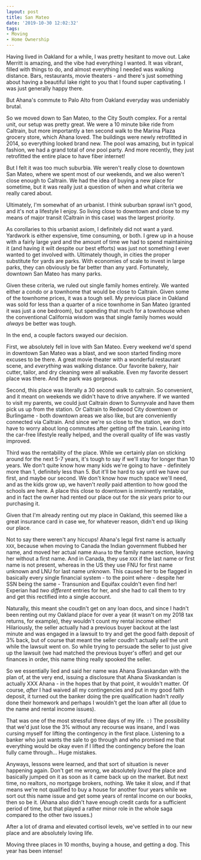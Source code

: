 ```yaml
---
layout: post
title: San Mateo
date: '2019-10-30 12:02:32'
tags:
- Moving
- Home Ownership
---
```


Having lived in Oakland for a while, I was pretty hesitant to move out. Lake Merritt is amazing, and the vibe had everything I wanted. It was vibrant, filled with things to do, and almost everything I needed was walking distance. Bars, restaurants, movie theaters - and there's just something about having a beautiful lake right to you that I found super captivating. I was just generally happy there.

But Ahana's commute to Palo Alto from Oakland everyday was undeniably brutal.

So we moved down to San Mateo, to the City South complex. For a rental unit, our setup was pretty great. We were a 10 minute bike ride from Caltrain, but more importantly a ten second walk to the Marina Plaza grocery store, which Ahana loved. The buildings were newly retrofitted in 2014, so everything looked brand new. The pool was amazing, but in typical fashion, we had a grand total of _one_ pool party. And more recently, they just retrofitted the entire place to have fiber internet!

But I felt it was too much suburbia. We weren't really close to downtown San Mateo, where we spent most of our weekends, and we also weren't close enough to Caltrain. We had the idea of buying a new place for sometime, but it was really just a question of when and what criteria we really cared about.

Ultimately, I'm somewhat of an urbanist. I think suburban sprawl isn't good, and it's not a lifestyle I enjoy. So living close to downtown and close to my means of major transit (Caltrain in this case) was the largest priority.

As corollaries to this urbanist axiom, I definitely did not want a yard. Yardwork is either expensive, time consuming, or both. I grew up in a house with a fairly large yard and the amount of time we had to spend maintaining it (and having it wilt despite our best efforts) was just not something I ever wanted to get involved with. Ultimately though, in cities the proper substitute for yards are parks. With economies of scale to invest in large parks, they can obviously be far better than any yard. Fortunately, downtown San Mateo has many parks.

Given these criteria, we ruled out single family homes entirely. We wanted either a condo or a townhome that would be close to Caltrain. Given some of the townhome prices, it was a tough sell. My previous place in Oakland was sold for less than a quarter of a nice townhome in San Mateo (granted it was just a one bedroom), but spending that much for a townhouse when the conventional California wisdom was that single family homes would _always_ be better was tough.

In the end, a couple factors swayed our decision.

First, we absolutely fell in love with San Mateo. Every weekend we'd spend in downtown San Mateo was a blast, and we soon started finding more excuses to be there. A great movie theater with a wonderful restaurant scene, and _everything_ was walking distance. Our favorite bakery, hair cutter, tailor, and dry cleaning were all walkable. Even my favorite dessert place was there. And the park was gorgeous.

Second, this place was literally a 30 second walk to caltrain. So convenient, and it meant on weekends we didn't have to drive anywhere. If we wanted to visit my parents, we could just Caltrain down to Sunnyvale and have them pick us up from the station. Or Caltrain to Redwood City downtown or Burlingame - both downtown areas we also like, but are conveniently connected via Caltrain. And since we're so close to the station, we don't have to worry about long commutes after getting off the train. Leaning into the car-free lifestyle really helped, and the overall quality of life was vastly improved.

Third was the rentability of the place. While we certainly plan on sticking around for the next 5-7 years, it's tough to say if we'll stay for longer than 10 years. We don't quite know how many kids we're going to have - definitely more than 1, definitely less than 5. But it'll be hard to say until we have our first, and maybe our second. We don't know how much space we'll need, and as the kids grow up, we haven't _really_ paid attention to how good the schools are here. A place this close to downtown is imminently rentable, and in fact the owner had rented our place out for the _six_ years prior to our purchasing it.

Given that I'm already renting out my place in Oakland, this seemed like a great insurance card in case we, for whatever reason, didn't end up liking our place.

Not to say there weren't any hiccups! Ahana's legal first name is actually `XXX`, because when moving to Canada the Indian government flubbed her name, and moved her actual name `Ahana` to the family name section, leaving her without a first name. And in Canada, they use `XXX` if the last name or first name is not present, whereas in the US they use FNU for first name unknown and LNU for last name unknown. This caused her to be flagged in basically every single financial system - to the point where - despite her SSN being the same - Transunion and Equifax couldn't even find her! Experian had _two different_ entries for her, and she had to call them to try and get this rectified into a single account.

Naturally, this meant she coudln't get on any loan docs, and since I hadn't been renting out my Oakland place for over a year (it wasn't on my 2018 tax returns, for example), they wouldn't count my rental income either! Hilariously, the seller actually had a previous buyer backout at the last minute and was engaged in a lawsuit to try and get the good faith deposit of 3% back, but of course that meant the seller coudln't actually _sell_ the unit while the lawsuit went on. So while trying to persuade the seller to just give up the lawsuit (we had matched the previous buyer's offer) and get our finances in order, this name thing really spooked the seller.

So we essentially lied and said her name was Ahana Sivaskandan with the plan of, at the very end, issuing a disclosure that Ahana Sivaskandan is actually XXX Ahana - in the hopes that by that point, it wouldn't matter. Of course, _after_ I had waived all my contingencies and put in my good faith deposit, it turned out the banker doing the pre qualification hadn't _really_ done their homework and perhaps I wouldn't get the loan after all (due to the name and rental income issues).

That was one of the most stressful three days of my life. `:)` The possibility that we'd just lose the 3% without any recourse was insane, and I was cursing myself for lifting the contingency in the first place. Listening to a banker who just wants the sale to go through and who promised me that everything would be okay even if I lifted the contingency before the loan fully came through... Huge mistakes.

Anyways, lessons were learned, and that sort of situation is never happening again. Don't get me wrong, we absolutely _loved_ the place and basically jumped on it as soon as it came back up on the market. But next time, no realtors, no mortgage brokers, nothing. We take it slow, and if that means we're not qualified to buy a house for another four years while we sort out this name issue and get some years of rental income on our books, then so be it. (Ahana also didn't have enough credit cards for a sufficient period of time, but that played a rather minor role in the whole saga compared to the other two issues.)

After a lot of drama and elevated cortisol levels, we've settled in to our new place and are absolutely loving life.

Moving three places in 10 months, buying a house, and getting a dog. This year has been intense!